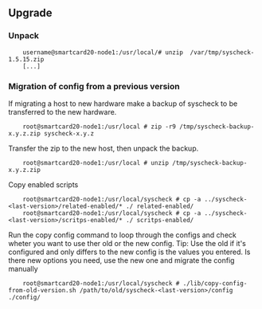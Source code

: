 ## Upgrade


### Unpack


        username@smartcard20-node1:/usr/local/# unzip  /var/tmp/syscheck-1.5.15.zip
        [...]

### Migration of config from a previous version


If migrating a host to new hardware make a backup of syscheck to be transferred to the new hardware.

        root@smartcard20-node1:/usr/local # zip -r9 /tmp/syscheck-backup-x.y.z.zip syscheck-x.y.z

Transfer the zip to the new host, then unpack the backup.

        root@smartcard20-node1:/usr/local # unzip /tmp/syscheck-backup-x.y.z.zip

Copy enabled scripts

        root@smartcard20-node1:/usr/local/syscheck # cp -a ../syscheck-<last-version>/related-enabled/* ./ related-enabled/
        root@smartcard20-node1:/usr/local/syscheck # cp -a ../syscheck-<last-version>/scritps-enabled/* ./ scritps-enabled/

Run the copy config command to loop through the configs and check wheter you want to use ther old or the new config.
Tip: Use the old if it's configured and only differs to the new config is the values you entered. Is there new options you need, use the new one and migrate the config manually

        root@smartcard20-node1:/usr/local/syscheck # ./lib/copy-config-from-old-version.sh /path/to/old/syscheck-<last-version>/config ./config/
